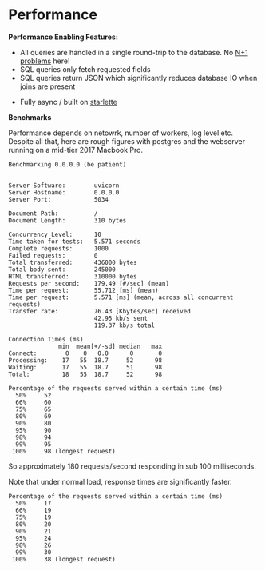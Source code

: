 # Performance

**Performance Enabling Features:**

* All queries are handled in a single round-trip to the database. No [N+1 problems](https://stackoverflow.com/questions/97197/what-is-the-n1-selects-problem-in-orm-object-relational-mapping) here!
* SQL queries only fetch requested fields
* SQL queries return JSON which significantly reduces database IO when joins are present
- Fully async / built on [starlette](https://github.com/encode/starlette)

**Benchmarks**

Performance depends on netowrk, number of workers, log level etc. Despite all that, here are rough figures with postgres and the webserver running on a mid-tier 2017 Macbook Pro.

```text
Benchmarking 0.0.0.0 (be patient)


Server Software:        uvicorn
Server Hostname:        0.0.0.0
Server Port:            5034

Document Path:          /
Document Length:        310 bytes

Concurrency Level:      10
Time taken for tests:   5.571 seconds
Complete requests:      1000
Failed requests:        0
Total transferred:      436000 bytes
Total body sent:        245000
HTML transferred:       310000 bytes
Requests per second:    179.49 [#/sec] (mean)
Time per request:       55.712 [ms] (mean)
Time per request:       5.571 [ms] (mean, across all concurrent requests)
Transfer rate:          76.43 [Kbytes/sec] received
                        42.95 kb/s sent
                        119.37 kb/s total

Connection Times (ms)
              min  mean[+/-sd] median   max
Connect:        0    0   0.0      0       0
Processing:    17   55  18.7     52      98
Waiting:       17   55  18.7     51      98
Total:         18   55  18.7     52      98

Percentage of the requests served within a certain time (ms)
  50%     52
  66%     60
  75%     65
  80%     69
  90%     80
  95%     90
  98%     94
  99%     95
 100%     98 (longest request)
```

So approximately 180 requests/second responding in sub 100 milliseconds.

Note that under normal load, response times are significantly faster.

```text
Percentage of the requests served within a certain time (ms)
  50%     17
  66%     19
  75%     19
  80%     20
  90%     21
  95%     24
  98%     26
  99%     30
 100%     38 (longest request)
```

